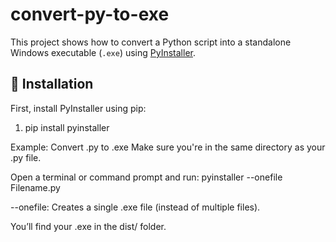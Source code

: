 # convert-py-to-exe

This project shows how to convert a Python script into a standalone Windows executable (`.exe`) using [PyInstaller](https://pyinstaller.org/).

## 🚀 Installation

First, install PyInstaller using pip:

1. pip install pyinstaller
   
Example: Convert .py to .exe
Make sure you're in the same directory as your .py file.

Open a terminal or command prompt and run:
pyinstaller --onefile Filename.py

--onefile: Creates a single .exe file (instead of multiple files).

You’ll find your .exe in the dist/ folder.
